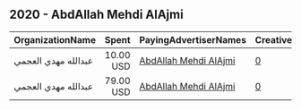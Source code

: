 ## 2020 - AbdAllah Mehdi AlAjmi 
|OrganizationName|Spent|PayingAdvertiserNames|CreativeUrls|Impressions|Genders|AgeBrackets|CountryCodes|BillingAddresses|CandidateBallotInformation|
|:---|---:|:---|:---|---:|:---|:---|:---|:---|:---|
|عبدالله مهدي العجمي|10.00 USD|[AbdAllah Mehdi AlAjmi](2020/AbdAllah_Mehdi_AlAjmi.md)|[0](https://www.snap.com/political-ads/asset/257ca2616ebccd723489625f8438ad85fcabc08f5909103e17049683938717a7?mediaType=mp4)|6,315|||kuwait|KW|AbdAllah Mehdi AlAjmi|
|عبدالله مهدي العجمي|79.00 USD|[AbdAllah Mehdi AlAjmi](2020/AbdAllah_Mehdi_AlAjmi.md)|[0](https://www.snap.com/political-ads/asset/61ac32655f4442a180a1604cfcb7f28c8f46d276f0ef4e2e0a7ca6383c80b6c6?mediaType=mp4)|63,069||18+|kuwait|KW||
